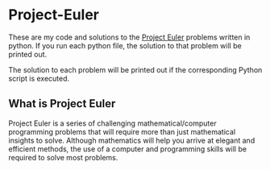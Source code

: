 # Project-Euler
These are my code and solutions to the [Project Euler](https://projecteuler.net) problems written in python. 
If you run each python file, the solution to that problem will be printed out. 

The solution to each problem will be printed out if the corresponding Python script is executed. 

## What is Project Euler
Project Euler is a series of challenging mathematical/computer programming problems that will require more than just mathematical insights to solve. Although mathematics will help you arrive at elegant and efficient methods, the use of a computer and programming skills will be required to solve most problems.


